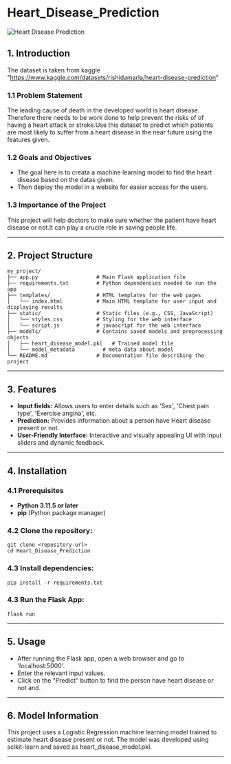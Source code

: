 # Heart_Disease_Prediction
![Heart Disease Prediction](https://github.com/user-attachments/assets/cbdaedd2-eca6-4fc1-a438-2899d99d61c6)

## 1. Introduction

The dataset is taken from kaggle "https://www.kaggle.com/datasets/rishidamarla/heart-disease-prediction"

### 1.1 Problem Statement

The leading cause of death in the developed world is heart disease. Therefore there needs to be work done to help prevent the risks of of having a heart attack or stroke.Use this dataset to predict which patients are most likely to suffer from a heart disease in the near future using the features given.

### 1.2 Goals and Objectives

- The goal here is to creata a machine learning model to find the heart disease based on the datas given.
- Then deploy the model in a website for easier access for the users.

### 1.3 Importance of the Project

This project will help doctors to make sure whether the patient have heart disease or not.It can play a crucile role in saving people life.

---
## 2. Project Structure

```
my_project/
├── app.py                   # Main Flask application file
├── requirements.txt         # Python dependencies needed to run the app
├── templates/               # HTML templates for the web pages
│   └── index.html           # Main HTML template for user input and displaying results
├── static/                  # Static files (e.g., CSS, JavaScript)
│   └── styles.css           # Styling for the web interface
│   └── script.js            # javascript for the web interface
├── models/                  # Contains saved models and preprocessing objects
│   ├── heart_disease_model.pkl   # Trained model file
│   └── model_metadata         # meta data about model
└── README.md                # Documentation file describing the project
```

---
## 3. Features
- **Input fields:** Allows users to enter details such as 'Sex', 'Chest pain type', 'Exercise angina', etc.
- **Prediction:** Provides information about a person have Heart disease present or not.
- **User-Friendly Interface:** Interactive and visually appealing UI with input sliders and dynamic feedback.

---

## 4. Installation

### 4.1 Prerequisites

- **Python 3.11.5 or later**
- **pip** (Python package manager)

### 4.2 **Clone the repository:**

    git clone <repository-url>
    cd Heart_Disease_Prediction

### 4.3 **Install dependencies:**

    pip install -r requirements.txt

### 4.3 Run the Flask App:

    flask run

---

## 5. Usage

   - After running the Flask app, open a web browser and go to 'localhost:5000'.
   - Enter the relevant input values.
   - Click on the "Predict" button to find the person have heart disease or not and.

---

## 6. Model Information

This project uses a Logistic Regression machine learning model trained to estimate heart disease present or not. The model was developed using scikit-learn and saved as heart_disease_model.pkl.

--- 
